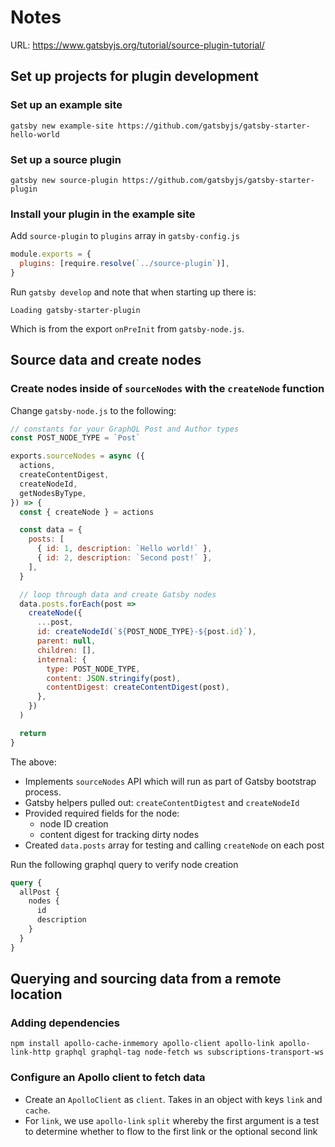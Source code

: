# Notes

URL: https://www.gatsbyjs.org/tutorial/source-plugin-tutorial/

## Set up projects for plugin development

### Set up an example site

```shell
gatsby new example-site https://github.com/gatsbyjs/gatsby-starter-hello-world
```

### Set up a source plugin

```shell
gatsby new source-plugin https://github.com/gatsbyjs/gatsby-starter-plugin
```

### Install your plugin in the example site

Add `source-plugin` to `plugins` array in `gatsby-config.js`

```js
module.exports = {
  plugins: [require.resolve(`../source-plugin`)],
}
```

Run `gatsby develop` and note that when starting up there is:

```shell
Loading gatsby-starter-plugin
```

Which is from the export `onPreInit` from `gatsby-node.js`.

## Source data and create nodes

### Create nodes inside of `sourceNodes` with the `createNode` function

Change `gatsby-node.js` to the following:

```js
// constants for your GraphQL Post and Author types
const POST_NODE_TYPE = `Post`

exports.sourceNodes = async ({
  actions,
  createContentDigest,
  createNodeId,
  getNodesByType,
}) => {
  const { createNode } = actions

  const data = {
    posts: [
      { id: 1, description: `Hello world!` },
      { id: 2, description: `Second post!` },
    ],
  }

  // loop through data and create Gatsby nodes
  data.posts.forEach(post =>
    createNode({
      ...post,
      id: createNodeId(`${POST_NODE_TYPE}-${post.id}`),
      parent: null,
      children: [],
      internal: {
        type: POST_NODE_TYPE,
        content: JSON.stringify(post),
        contentDigest: createContentDigest(post),
      },
    })
  )

  return
}
```

The above:

- Implements `sourceNodes` API which will run as part of Gatsby bootstrap process.
- Gatsby helpers pulled out: `createContentDigtest` and `createNodeId`
- Provided required fields for the node:
  - node ID creation
  - content digest for tracking dirty nodes
- Created `data.posts` array for testing and calling `createNode` on each post

Run the following graphql query to verify node creation

```graphql
query {
  allPost {
    nodes {
      id
      description
    }
  }
}
```

## Querying and sourcing data from a remote location

### Adding dependencies

```shell
npm install apollo-cache-inmemory apollo-client apollo-link apollo-link-http graphql graphql-tag node-fetch ws subscriptions-transport-ws
```

### Configure an Apollo client to fetch data

- Create an `ApolloClient` as `client`.  Takes in an object with keys `link` and `cache`.
- For `link`, we use `apollo-link` `split` whereby the first argument is a test to determine whether to flow to the first link or
  the optional second link 